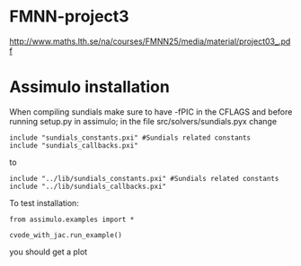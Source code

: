 FMNN-project3
=============

http://www.maths.lth.se/na/courses/FMNN25/media/material/project03_.pdf

# Assimulo installation
When compiling sundials make sure to have -fPIC in the CFLAGS
and before running setup.py in assimulo; in the file src/solvers/sundials.pyx change
```
include "sundials_constants.pxi" #Sundials related constants
include "sundials_callbacks.pxi"
```
to
```
include "../lib/sundials_constants.pxi" #Sundials related constants
include "../lib/sundials_callbacks.pxi"
```
To test installation:
```
from assimulo.examples import *

cvode_with_jac.run_example()
```
you should get a plot